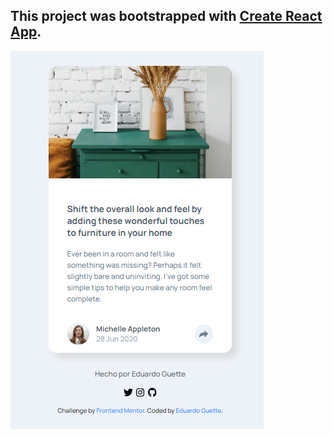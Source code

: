 ## This project was bootstrapped with [Create React App](https://github.com/facebook/create-react-app).
![](https://github.com/eduardoguette/ArticlePreviewComponent/blob/master/article-componet-card.png)
